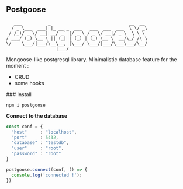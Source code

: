 ## Postgoose

```
   ___          _                              __  __    
  / _ \___  ___| |_ __ _  ___   ___  ___  ___  \ \/ _\   
 / /_)/ _ \/ __| __/ _` |/ _ \ / _ \/ __|/ _ \  \ \ \    
/ ___/ (_) \__ \ || (_| | (_) | (_) \__ \  __/\_/ /\ \   
\/    \___/|___/\__\__, |\___/ \___/|___/\___\___/\__/   
                   |___/                                 
```


Mongoose-like postgresql library. Minimalistic database feature for the moment :
* CRUD
* some hooks

### Install

```
npm i postgoose
```

**Connect to the database**

```javascript
const conf = {
  "host"     : "localhost",
  "port"     : 5432,
  "database" : "testdb",
  "user"     : "root",
  "password" : "root"
}

postgoose.connect(conf, () => {
  console.log('connected !');
})
```



